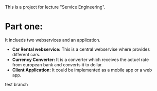 This is a project for lecture "Service Engineering".

# Part one:
It inclueds two webservices and an application.

- **Car Rental webservice:** This is a central webservise where provides different cars.
- **Currency Converter:** It is a converter which receives the actuel rate from european bank and converts it to dollar.
- **Client Application:** It could be implemented as a mobile app or a web app. 


test branch
